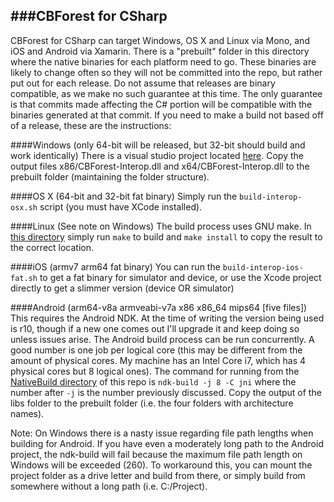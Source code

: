 ###CBForest for CSharp
-----
CBForest for CSharp can target Windows, OS X and Linux via Mono, and iOS and Android via Xamarin.  There is a "prebuilt" folder in this directory where the native binaries for each platform need to go.  These binaries are likely to change often so they will not be committed into the repo, but rather put out for each release.  Do not assume that releases are binary compatible, as we make no such guarantee at this time.  The only guarantee is that commits made affecting the C# portion will be compatible with the binaries generated at that commit.  If you need to make a build not based off of a release, these are the instructions:

####Windows (only 64-bit will be released, but 32-bit should build and work identically)
There is a visual studio project located [here](../CBForest.VS2015/).  Copy the output files x86/CBForest-Interop.dll and x64/CBForest-Interop.dll to the prebuilt folder (maintaining the folder structure).

####OS X (64-bit and 32-bit fat binary)
Simply run the `build-interop-osx.sh` script (you must have XCode installed).

####Linux (See note on Windows)
The build process uses GNU make.  In [this directory](NativeBuild/) simply run `make` to build and `make install` to copy the result to the correct location.

####iOS (armv7 arm64 fat binary)
You can run the `build-interop-ios-fat.sh` to get a fat binary for simulator and device, or use the Xcode project directly to get a slimmer version (device OR simulator)

####Android (arm64-v8a armveabi-v7a x86 x86_64 mips64 [five files])
This requires the Android NDK.  At the time of writing the version being used is r10, though if a new one comes out I'll upgrade it and keep doing so unless issues arise.  The Android build process can be run concurrently.  A good number is one job per logical core (this may be different from the amount of physical cores.  My machine has an Intel Core i7, which has 4 physical cores but 8 logical ones).  The command for running from the [NativeBuild directory](NativeBuild/) of this repo is `ndk-build -j 8 -C jni` where the number after `-j` is the number previously discussed.  Copy the output of the libs folder to the prebuilt folder (i.e. the four folders with architecture names).

Note:  On Windows there is a nasty issue regarding file path lengths when building for Android.  If you have even a moderately long path to the Android project, the ndk-build will fail because the maximum file path length on Windows will be exceeded (260).  To workaround this, you can mount the project folder as a drive letter and build from there, or simply build from somewhere without a long path (i.e. C:/Project).

